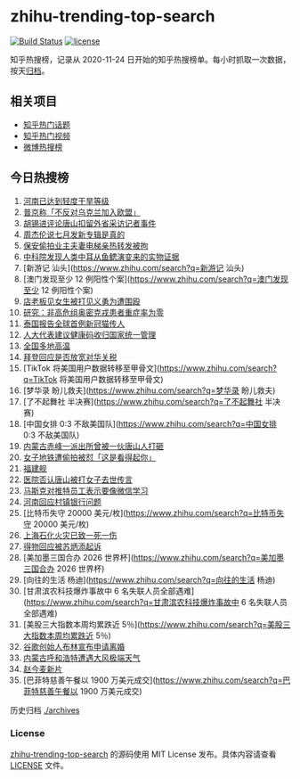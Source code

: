 # zhihu-trending-top-search

[![Build Status](https://github.com/justjavac/zhihu-trending-top-search/workflows/ci/badge.svg?branch=main)](https://github.com/justjavac/zhihu-trending-top-search/actions)
[![license](https://img.shields.io/github/license/justjavac/zhihu-trending-top-search)](https://github.com/justjavac/zhihu-trending-top-search/blob/main/LICENSE)

知乎热搜榜，记录从 2020-11-24 日开始的知乎热搜榜单。每小时抓取一次数据，按天[归档](./archives)。

## 相关项目

- [知乎热门话题](https://github.com/justjavac/zhihu-trending-hot-questions)
- [知乎热门视频](https://github.com/justjavac/zhihu-trending-hot-video)
- [微博热搜榜](https://github.com/justjavac/weibo-trending-hot-search)

## 今日热搜榜

<!-- BEGIN -->
<!-- 最后更新时间 Sun Jun 19 2022 22:08:45 GMT+0800 (China Standard Time) -->

1. [河南已达到轻度干旱等级](https://www.zhihu.com/search?q=河南已达到轻度干旱等级)
1. [普京称「不反对乌克兰加入欧盟」](https://www.zhihu.com/search?q=普京称「不反对乌克兰加入欧盟」)
1. [胡锡进评论唐山扣留外省采访记者事件](https://www.zhihu.com/search?q=胡锡进评论唐山扣留外省采访记者事件)
1. [周杰伦说七月发新专辑是真的](https://www.zhihu.com/search?q=周杰伦说七月发新专辑是真的)
1. [保安偷拍业主夫妻电梯亲热转发被拘](https://www.zhihu.com/search?q=保安偷拍业主夫妻电梯亲热转发被拘)
1. [中科院发现人类中耳从鱼鳃演变来的实物证据](https://www.zhihu.com/search?q=中科院发现人类中耳从鱼鳃演变来的实物证据)
1. [新游记 汕头](https://www.zhihu.com/search?q=新游记 汕头)
1. [澳门发现至少 12 例阳性个案](https://www.zhihu.com/search?q=澳门发现至少 12 例阳性个案)
1. [店老板见女生被打见义勇为遭围殴](https://www.zhihu.com/search?q=店老板见女生被打见义勇为遭围殴)
1. [研究：非高危组奥密克戎患者重症率为零](https://www.zhihu.com/search?q=研究：非高危组奥密克戎患者重症率为零)
1. [泰国报告全球首例新冠猫传人](https://www.zhihu.com/search?q=泰国报告全球首例新冠猫传人)
1. [人大代表建议健康码收归国家统一管理](https://www.zhihu.com/search?q=人大代表建议健康码收归国家统一管理)
1. [全国多地高温](https://www.zhihu.com/search?q=全国多地高温)
1. [拜登回应是否放宽对华关税](https://www.zhihu.com/search?q=拜登回应是否放宽对华关税)
1. [TikTok 将美国用户数据转移至甲骨文](https://www.zhihu.com/search?q=TikTok 将美国用户数据转移至甲骨文)
1. [梦华录 盼儿救夫](https://www.zhihu.com/search?q=梦华录 盼儿救夫)
1. [了不起舞社 半决赛](https://www.zhihu.com/search?q=了不起舞社 半决赛)
1. [中国女排 0:3 不敌美国队](https://www.zhihu.com/search?q=中国女排 0:3 不敌美国队)
1. [内蒙古赤峰一派出所曾被一伙唐山人打砸](https://www.zhihu.com/search?q=内蒙古赤峰一派出所曾被一伙唐山人打砸)
1. [女子地铁遭偷拍被怼「这是看得起你」](https://www.zhihu.com/search?q=女子地铁遭偷拍被怼「这是看得起你」)
1. [福建舰](https://www.zhihu.com/search?q=福建舰)
1. [医院否认唐山被打女子去世传言](https://www.zhihu.com/search?q=医院否认唐山被打女子去世传言)
1. [马斯克对推特员工表示要像微信学习](https://www.zhihu.com/search?q=马斯克对推特员工表示要像微信学习)
1. [河南回应村镇银行问题](https://www.zhihu.com/search?q=河南回应村镇银行问题)
1. [比特币失守 20000 美元/枚](https://www.zhihu.com/search?q=比特币失守 20000 美元/枚)
1. [上海石化火灾已致一死一伤](https://www.zhihu.com/search?q=上海石化火灾已致一死一伤)
1. [得物回应被苏炳添起诉](https://www.zhihu.com/search?q=得物回应被苏炳添起诉)
1. [美加墨三国合办 2026 世界杯](https://www.zhihu.com/search?q=美加墨三国合办 2026 世界杯)
1. [向往的生活 杨迪](https://www.zhihu.com/search?q=向往的生活 杨迪)
1. [甘肃滨农科技爆炸事故中 6 名失联人员全部遇难](https://www.zhihu.com/search?q=甘肃滨农科技爆炸事故中 6
   名失联人员全部遇难)
1. [美股三大指数本周均累跌近 5％](https://www.zhihu.com/search?q=美股三大指数本周均累跌近 5％)
1. [谷歌创始人布林宣布申请离婚](https://www.zhihu.com/search?q=谷歌创始人布林宣布申请离婚)
1. [内蒙古呼和浩特遭遇大风极端天气](https://www.zhihu.com/search?q=内蒙古呼和浩特遭遇大风极端天气)
1. [赵今麦新片](https://www.zhihu.com/search?q=赵今麦新片)
1. [巴菲特慈善午餐以 1900 万美元成交](https://www.zhihu.com/search?q=巴菲特慈善午餐以 1900 万美元成交)

<!-- END -->

历史归档 [./archives](./archives)

### License

[zhihu-trending-top-search](https://github.com/justjavac/zhihu-trending-top-search)
的源码使用 MIT License 发布。具体内容请查看 [LICENSE](./LICENSE) 文件。
